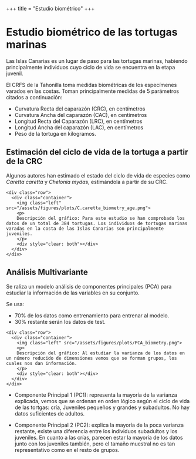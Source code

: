 +++
title = "Estudio biométrico"
+++

# **Estudio biométrico de las tortugas marinas**

Las Islas Canarias es un lugar de paso para las tortugas marinas, habiendo principalmente individuos cuyo ciclo de vida se encuentra en la etapa juvenil.

El CRFS de la Tahonilla toma medidas biométricas de los especímenes varados en las costas. Toman principalmente medidas de 5 parámetros citados a continuación:


* Curvatura Recta del caparazón (CRC), en centímetros
* Curvatura Ancha del caparazón (CAC), en centímetros 
* Longitud Recta del Caparazón (LRC), en centímetros 
* Longitud Ancha del caparazón (LAC), en centímetros 
* Peso de la tortuga en kilogramos.

## Estimación del ciclo de vida de la tortuga a partir de la CRC

Algunos autores han estimado el estado del ciclo de vida de especies como *Caretta caretta* y *Chelonia mydas*, estimándola a partir de su CRC. 

~~~
<div class="row">
  <div class="container">
    <img class="left" src="/assets/figures/plots/C.caretta_biometry_age.png">
    <p>
    Descripción del gráfico: Para este estudio se han comprobado los datos de un total de 384 tortugas. Los individuos de tortugas marinas varadas en la costa de las Islas Canarias son principalmente juveniles. 
    </p>
    <div style="clear: both"></div>      
  </div>
</div>
~~~

## Análisis Multivariante

Se raliza un modelo análisis de componentes principales (PCA) para estudiar la información de las variables en su conjunto.

Se usa:

* 70% de los datos como entrenamiento para entrenar al modelo.
* 30% restante serán los datos de test.

~~~
<div class="row">
  <div class="container">
    <img class="left" src="/assets/figures/plots/PCA_biometry.png">
    <p>
    Descripción del gráfico: Al estudiar la varianza de los datos en un número reducido de dimensiones vemos que se forman grupos, los cuales nos dan información. 
    </p>
    <div style="clear: both"></div>      
  </div>
</div>
~~~

* Componente Principal 1 (PC1): representa la mayoría de la varianza explicada, vemos que se ordenan en orden lógico según el ciclo de vida de las tortgas: cría, Juveniles pequeños y grandes y subadultos. No hay datos suficientes de adultos.


* Componente Principal 2 (PC2): explica la mayoría de la poca varianza restante, existe una diferencia entre los individuos subadultos y los juveniles. En cuanto a las crías, parecen estar la mayoría de los datos junto con los juveniles también, pero el tamaño muestral no es tan representativo como en el resto de grupos.